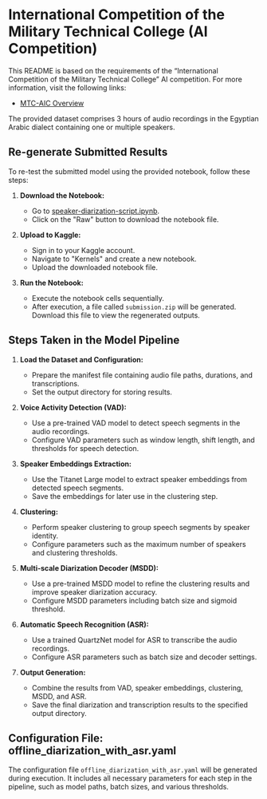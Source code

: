 # International Competition of the Military Technical College (AI Competition)

This README is based on the requirements of the “International Competition of the Military Technical College” AI competition. For more information, visit the following links:
- [MTC-AIC Overview](https://aic.conferences.ekb.eg/)

The provided dataset comprises 3 hours of audio recordings in the Egyptian Arabic dialect containing one or multiple speakers.

## Re-generate Submitted Results
To re-test the submitted model using the provided notebook, follow these steps:

1. **Download the Notebook:**
   - Go to [speaker-diarization-script.ipynb](https://github.com/YousefEldaly/MTC-AIC-ASR-Competition-phase2/blob/main/speaker-diarizarion-script.ipynb).
   - Click on the "Raw" button to download the notebook file.

2. **Upload to Kaggle:**
   - Sign in to your Kaggle account.
   - Navigate to "Kernels" and create a new notebook.
   - Upload the downloaded notebook file.

3. **Run the Notebook:**
   - Execute the notebook cells sequentially.
   - After execution, a file called `submission.zip` will be generated. Download this file to view the regenerated outputs.

## Steps Taken in the Model Pipeline

1. **Load the Dataset and Configuration:**
   - Prepare the manifest file containing audio file paths, durations, and transcriptions.
   - Set the output directory for storing results.

2. **Voice Activity Detection (VAD):**
   - Use a pre-trained VAD model to detect speech segments in the audio recordings.
   - Configure VAD parameters such as window length, shift length, and thresholds for speech detection.

3. **Speaker Embeddings Extraction:**
   - Use the Titanet Large model to extract speaker embeddings from detected speech segments.
   - Save the embeddings for later use in the clustering step.

4. **Clustering:**
   - Perform speaker clustering to group speech segments by speaker identity.
   - Configure parameters such as the maximum number of speakers and clustering thresholds.

5. **Multi-scale Diarization Decoder (MSDD):**
   - Use a pre-trained MSDD model to refine the clustering results and improve speaker diarization accuracy.
   - Configure MSDD parameters including batch size and sigmoid threshold.

6. **Automatic Speech Recognition (ASR):**
   - Use a trained QuartzNet model for ASR to transcribe the audio recordings.
   - Configure ASR parameters such as batch size and decoder settings.

7. **Output Generation:**
   - Combine the results from VAD, speaker embeddings, clustering, MSDD, and ASR.
   - Save the final diarization and transcription results to the specified output directory.

## Configuration File: offline_diarization_with_asr.yaml
The configuration file `offline_diarization_with_asr.yaml` will be generated during execution. It includes all necessary parameters for each step in the pipeline, such as model paths, batch sizes, and various thresholds.
